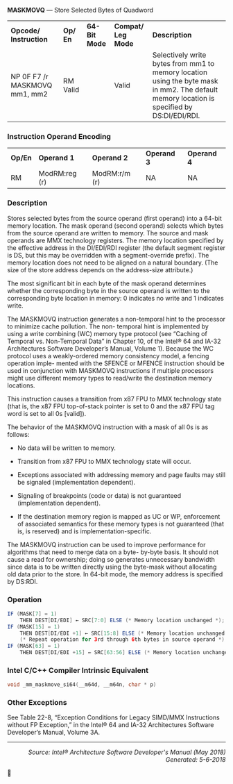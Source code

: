 <b>MASKMOVQ</b> — Store Selected Bytes of Quadword
<table>
	<tr>
		<td><b>Opcode/ Instruction</b></td>
		<td><b>Op/ En</b></td>
		<td><b>64-Bit Mode</b></td>
		<td><b>Compat/ Leg Mode</b></td>
		<td><b>Description</b></td>
	</tr>
	<tr>
		<td>NP 0F F7 /r MASKMOVQ mm1, mm2</td>
		<td>RM Valid</td>
		<td></td>
		<td>Valid</td>
		<td>Selectively write bytes from mm1 to memory location using the byte mask in mm2. The default memory location is specified by DS:DI/EDI/RDI.</td>
	</tr>
</table>


### Instruction Operand Encoding
<table>
	<tr>
		<td><b>Op/En</b></td>
		<td><b>Operand 1</b></td>
		<td><b>Operand 2</b></td>
		<td><b>Operand 3</b></td>
		<td><b>Operand 4</b></td>
	</tr>
	<tr>
		<td>RM</td>
		<td>ModRM:reg (r)</td>
		<td>ModRM:r/m (r)</td>
		<td>NA</td>
		<td>NA</td>
	</tr>
</table>


### Description
Stores selected bytes from the source operand (first operand) into a 64-bit memory location. The mask operand
(second operand) selects which bytes from the source operand are written to memory. The source and mask operands
 are MMX technology registers. The memory location specified by the effective address in the DI/EDI/RDI
register (the default segment register is DS, but this may be overridden with a segment-override prefix). The
memory location does not need to be aligned on a natural boundary. (The size of the store address depends on the
address-size attribute.)

The most significant bit in each byte of the mask operand determines whether the corresponding byte in the source
operand is written to the corresponding byte location in memory: 0 indicates no write and 1 indicates write.

The MASKMOVQ instruction generates a non-temporal hint to the processor to minimize cache pollution. The non-
temporal hint is implemented by using a write combining (WC) memory type protocol (see “Caching of Temporal
vs. Non-Temporal Data” in Chapter 10, of the Intel® 64 and IA-32 Architectures Software Developer’s Manual,
Volume 1). Because the WC protocol uses a weakly-ordered memory consistency model, a fencing operation imple-
mented with the SFENCE or MFENCE instruction should be used in conjunction with MASKMOVQ instructions if
multiple processors might use different memory types to read/write the destination memory locations.

This instruction causes a transition from x87 FPU to MMX technology state (that is, the x87 FPU top-of-stack pointer
is set to 0 and the x87 FPU tag word is set to all 0s [valid]).

The behavior of the MASKMOVQ instruction with a mask of all 0s is as follows:

 *  No data will be written to memory.

 * Transition from x87 FPU to MMX technology state will occur.

 * Exceptions associated with addressing memory and page faults may still be signaled (implementation
dependent).

 *  Signaling of breakpoints (code or data) is not guaranteed (implementation dependent).

 * If the destination memory region is mapped as UC or WP, enforcement of associated semantics for these
memory types is not guaranteed (that is, is reserved) and is implementation-specific.

The MASKMOVQ instruction can be used to improve performance for algorithms that need to merge data on a byte-
by-byte basis. It should not cause a read for ownership; doing so generates unnecessary bandwidth since data is
to be written directly using the byte-mask without allocating old data prior to the store.
In 64-bit mode, the memory address is specified by DS:RDI.

### Operation

```java
IF (MASK[7] = 1)
    THEN DEST[DI/EDI] ← SRC[7:0] ELSE (* Memory location unchanged *); FI;
IF (MASK[15] = 1) 
    THEN DEST[DI/EDI +1] ← SRC[15:8] ELSE (* Memory location unchanged *); FI;
    (* Repeat operation for 3rd through 6th bytes in source operand *)
IF (MASK[63] = 1) 
    THEN DEST[DI/EDI +15] ← SRC[63:56] ELSE (* Memory location unchanged *); FI;
```
### Intel C/C++ Compiler Intrinsic Equivalent
```c
void _mm_maskmove_si64(__m64d, __m64n, char * p)
```
### Other Exceptions
See Table 22-8, “Exception Conditions for Legacy SIMD/MMX Instructions without FP Exception,” in the Intel® 64
and IA-32 Architectures Software Developer’s Manual, Volume 3A.

 --- 
<p align="right"><i>Source: Intel® Architecture Software Developer's Manual (May 2018)<br>Generated: 5-6-2018</i></p>
